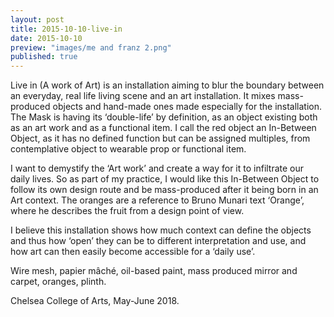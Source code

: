```yaml
---
layout: post
title: 2015-10-10-live-in
date: 2015-10-10
preview: "images/me and franz 2.png"
published: true
---
```


Live in (A work of Art) is an installation aiming to blur the boundary between an everyday, real life living scene and an art installation. It mixes mass-produced objects and hand-made ones made especially for the installation. The Mask is having its ‘double-life’ by definition, as an object existing both as an art work and as a functional item. I call the red object an In-Between Object, as it has no defined function but can be assigned multiples, from contemplative object to wearable prop or functional item.  

I want to demystify the ‘Art work’ and create a way for it to infiltrate our daily lives. So as part of my practice, I would like this In-Between Object to follow its own design route and be mass-produced after it being born in an Art context. The oranges are a reference to Bruno Munari text ‘Orange’, where he describes the fruit from a design point of view. 

I believe this installation shows how much context can define the objects and thus how ‘open’ they can be to different interpretation and use, and how art can then easily become accessible for a ‘daily use’.

Wire mesh, papier mâché, oil-based paint, mass produced mirror and carpet, oranges, plinth.

Chelsea College of Arts, May-June 2018.
